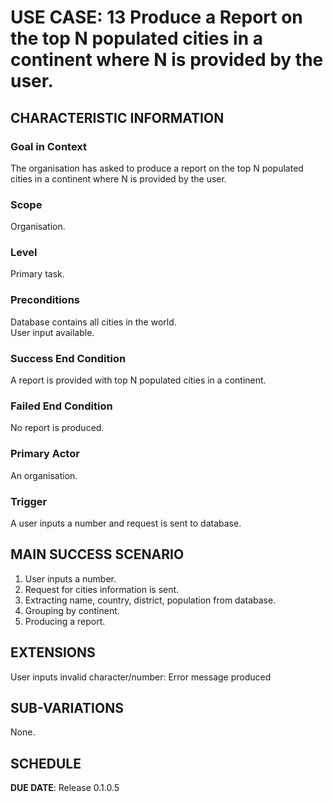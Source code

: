 # USE CASE: 13 Produce a Report on the top N populated cities in a continent where N is provided by the user.

## CHARACTERISTIC INFORMATION

### Goal in Context

The organisation has asked to produce a report on the top N populated cities in a continent where N is provided by the user.

### Scope

Organisation.

### Level

Primary task.

### Preconditions

Database contains all cities in the world.  
User input available.

### Success End Condition

A report is provided with top N populated cities in a continent.

### Failed End Condition

No report is produced.

### Primary Actor

An organisation.

### Trigger

A user inputs a number and request is sent to database.

## MAIN SUCCESS SCENARIO

1. User inputs a number.
2. Request for cities information is sent.
3. Extracting name, country, district, population from database.
4. Grouping by continent.
5. Producing a report.

## EXTENSIONS

User inputs invalid character/number: Error message produced

## SUB-VARIATIONS

None.

## SCHEDULE

**DUE DATE**: Release 0.1.0.5